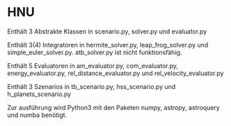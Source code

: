 # HNU

Enthält 3 Abstrakte Klassen in scenario.py, solver.py und evaluator.py

Enthält 3(4) Integratoren in hermite_solver.py, leap_frog_solver.py und simple_euler_solver.py. atb_solver.py ist nicht funktionsfähig.

Enthält 5 Evaluatoren in am_evaluator.py, com_evaluator.py, energy_evaluator.py, rel_distance_evaluator.py und rel_velocity_evaluator.py

Enthält 3 Szenarios in tb_scenario.py, hss_scenario.py und h_planets_scenario.py

Zur ausführung wird Python3 mit den Paketen numpy, astropy, astroquery und numba benötigt.
